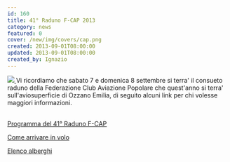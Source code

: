 ```yaml
---
id: 160
title: 41° Raduno F-CAP 2013
category: news
featured: 0
cover: /new/img/covers/cap.png
created: 2013-09-01T08:00:00
updated: 2013-09-01T08:00:00
created_by: Ignazio
---
```


<a href="/new/img/stories/2013-raduno-locandina.jpg" target="_blank">
    <img class="float-start mr-3 w-[300px]" src="/new/img/stories/2013-raduno-locandina.jpg"/>
</a>
Vi ricordiamo che sabato 7 e domenica 8 settembre si terra' il consueto raduno della Federazione Club Aviazione Popolare che quest'anno si terra' sull'aviosuperficie di Ozzano Emilia, di seguito alcuni link per chi volesse maggiori informazioni.<br />
<br />

<a href="https://www.federazionecap.it/new/news/128-2013-raduno-fcap-prog">Programma del 41° Raduno F-CAP</a>

<a href="https://www.federazionecap.it/new/news/129-2013-raduno-fcap-instr">Come arrivare in volo</a>

<a href="https://www.federazionecap.it/new/news/130-2013-raduno-fcap-alberghi">Elenco alberghi</a>
